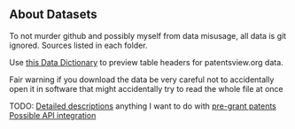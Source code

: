 ## About Datasets

To not murder github and possibly myself from data misusage, all data is git ignored.  Sources listed in each folder.

Use [this Data Dictionary](https://patentsview.org/download/data-download-dictionary) to preview table headers for patentsview.org data.

Fair warning if you download the data be very careful not to accidentally open it in software that might accidentally try to read the whole file at once

TODO:
[Detailed descriptions](https://patentsview.org/download/detail_desc_text)
anything I want to do with [pre-grant patents](https://patentsview.org/download/pg-download-tables)
[Possible API integration](https://patentsview.org/apis/api-endpoints/patentsbeta)
